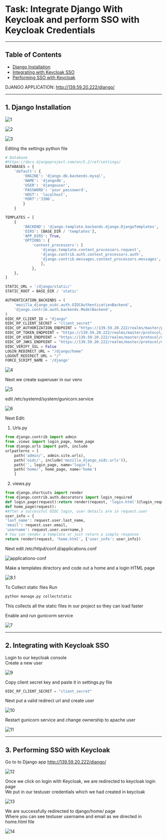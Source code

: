 # Task: Integrate Django With Keycloak and perform SSO with Keycloak Credentials
---
## Table of Contents
- [Django Installation](#1-django-installation)
- [Integrating with Keycloak SSO](#2-integrating-with-keycloak-sso)
- [Performing SSO with Keycloak](#3-performing-sso-with-keycloak)

DJANGO APPLICATION: http://139.59.20.222/django/

---

## 1. Django Installation

![1](./images/4/1.png)

![2](./images/4/2.png)

![3](./images/4/3.png)

Editing the settings python file

```python
# Database
#https://docs.djangoproject.com/en/5.2/ref/settings/ 
DATABASES = {
    'default': {
        'ENGINE': 'django.db.backends.mysql',
        'NAME': 'djangodb',
        'USER': 'djangouser',
        'PASSWORD': 'your_passoword',
        'HOST': 'localhost',
        'PORT':'3306',
        }
    }
```

```python
TEMPLATES = [
    {
        'BACKEND': 'django.template.backends.django.DjangoTemplates',
        'DIRS': [BASE_DIR / 'templates'],
        'APP_DIRS': True,
        'OPTIONS': {
            'context_processors': [
                'django.template.context_processors.request',
                'django.contrib.auth.context_processors.auth',
                'django.contrib.messages.context_processors.messages',
                ],
            },
    },
]                                                                                                                                 
```
```python
STATIC_URL = '/django/static/'
STATIC_ROOT = BASE_DIR / 'static'
```
```python
AUTHENTICATION_BACKENDS = (
    'mozilla_django_oidc.auth.OIDCAuthenticationBackend',
    'django.contrib.auth.backends.ModelBackend',
)                                                
OIDC_RP_CLIENT_ID = "django"                 
OIDC_RP_CLIENT_SECRET = "client_secret"
OIDC_OP_AUTHORIZATION_ENDPOINT = "https://139.59.20.222/realms/master/protocol/openid-connect/auth"
OIDC_OP_TOKEN_ENDPOINT = "https://139.59.20.222/realms/master/protocol/openid-connect/token"
OIDC_OP_USER_ENDPOINT = "https://139.59.20.222/realms/master/protocol/openid"
OIDC_OP_JWKS_ENDPOINT = "https://139.59.20.222/realms/master/protocol/openid-connect/certs"
OIDC_VERIFY_SSL = False  
LOGIN_REDIRECT_URL = "/django/home"
LOGOUT_REDIRECT_URL = "/"  
FORCE_SCRIPT_NAME = '/django'                                               
```

![4](./images/4/4.png)

Next we create superuser in our venv

![5](./images/4/5.png)

edit /etc/systemd/system/gunicorn.service

![6](./images/4/6.png)

Next Edit:

1. Urls.py

```python
from django.contrib import admin
from .views import login_page, home_page
from django.urls import path, include
urlpatterns = [
    path('admin/', admin.site.urls),
    path('oidc/', include('mozilla_django_oidc.urls')),
    path('', login_page, name='login'),
    path('home/', home_page, name='home')
    ] 
```

2. views.py

```python
from django.shortcuts import render
from django.contrib.auth.decorators import login_required
def login_page(request):return render(request, 'login.html')@login_required
def home_page(request):                         
#After a successful OIDC login, user details are in request.user
user_info = {
'last_name': request.user.last_name,
'email': request.user.email,
'username': request.user.username,} 
# You can render a template or just return a simple response                                                             
return render(request, 'home.html', {'user_info': user_info})
```

Next edit /etc/httpd/conf.d/applications.conf

![applications-conf](./images/4/applications-conf.png)

Make a templates directory and code out a home and a login HTML page

![8.1](./images/4/8.1.png)

To Collect static files
Run
```bash
python manage.py collectstatic
```
This collects all the static files in our project so they can load faster

Enable and run gunicorm service

![7](./images/4/7.png)

---

## 2. Integrating with Keycloak SSO

Login to our keycloak console  
Create a new user 

![9](./images/4/9.png)

Copy client secret key and paste it in settings.py file
```python
OIDC_RP_CLIENT_SECRET = "client_secret"
```

Next put a valid redirect url and create user

![10](./images/4/10.png)

Restart gunicorn service and change ownership to apache user

![11](./images/4/11.png)

---

## 3. Performing SSO with Keycloak

Go to to Django app http://139.59.20.222/django/

![12](./images/4/12.png)

Once we click on login with Keycloak, we are redirected to keycloak login page  
We put in our testuser credentials which we had created in keycloak

![13](./images/4/13.png)

We are successfully redirected to django/home/ page  
Where you can see testuser username and email as we directed in home.html file

![14](./images/4/14.png)

